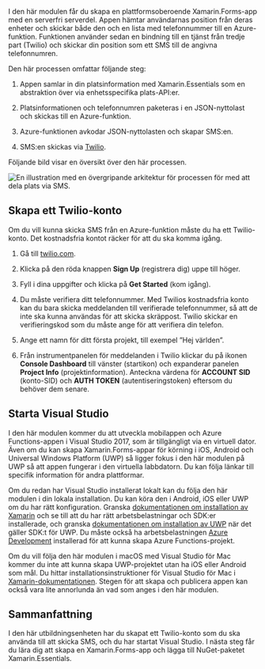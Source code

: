 I den här modulen får du skapa en plattformsoberoende Xamarin.Forms-app med en serverfri serverdel. Appen hämtar användarnas position från deras enheter och skickar både den och en lista med telefonnummer till en Azure-funktion. Funktionen använder sedan en bindning till en tjänst från tredje part (Twilio) och skickar din position som ett SMS till de angivna telefonnumren.

Den här processen omfattar följande steg: 

1. Appen samlar in din platsinformation med Xamarin.Essentials som en abstraktion över via enhetsspecifika plats-API:er.

1. Platsinformationen och telefonnumren paketeras i en JSON-nyttolast och skickas till en Azure-funktion.

1. Azure-funktionen avkodar JSON-nyttolasten och skapar SMS:en.

1. SMS:en skickas via [Twilio](http://twilio.com).

Följande bild visar en översikt över den här processen.

![En illustration med en övergripande arkitektur för processen för med att dela plats via SMS.](../media-drafts/1-architecture.png)

## <a name="create-a-twilio-account"></a>Skapa ett Twilio-konto

Om du vill kunna skicka SMS från en Azure-funktion måste du ha ett Twilio-konto. Det kostnadsfria kontot räcker för att du ska komma igång.

1. Gå till [twilio.com](https://twilio.com).

1. Klicka på den röda knappen **Sign Up** (registrera dig) uppe till höger.

1. Fyll i dina uppgifter och klicka på **Get Started** (kom igång).

1. Du måste verifiera ditt telefonnummer. Med Twilios kostnadsfria konto kan du bara skicka meddelanden till verifierade telefonnummer, så att de inte ska kunna användas för att skicka skräppost. Twilio skickar en verifieringskod som du måste ange för att verifiera din telefon.

1. Ange ett namn för ditt första projekt, till exempel ”Hej världen”.

1. Från instrumentpanelen för meddelanden i Twilio klickar du på ikonen **Console Dashboard** till vänster (startikon) och expanderar panelen **Project Info** (projektinformation). Anteckna värdena för **ACCOUNT SID** (konto-SID) och **AUTH TOKEN** (autentiseringstoken) eftersom du behöver dem senare.

## <a name="launch-visual-studio"></a>Starta Visual Studio

I den här modulen kommer du att utveckla mobilappen och Azure Functions-appen i Visual Studio 2017, som är tillgängligt via en virtuell dator. Även om du kan skapa Xamarin.Forms-appar för körning i iOS, Android och Universal Windows Platform (UWP) så ligger fokus i den här modulen på UWP så att appen fungerar i den virtuella labbdatorn. Du kan följa länkar till specifik information för andra plattformar.

<!-- TODO - add HoL link button here -->

Om du redan har Visual Studio installerat lokalt kan du följa den här modulen i din lokala installation. Du kan köra den i Android, iOS eller UWP om du har rätt konfiguration. Granska [dokumentationen om installation av Xamarin](https://docs.microsoft.com/xamarin/cross-platform/get-started/installation/windows) och se till att du har rätt arbetsbelastningar och SDK:er installerade, och granska [dokumentationen om installation av UWP](https://docs.microsoft.com/visualstudio/cross-platform/develop-apps-for-the-universal-windows-platform-uwp#requirements) när det gäller SDK:t för UWP. Du måste också ha arbetsbelastningen [Azure Development](https://docs.microsoft.com/azure/azure-functions/functions-develop-vs#prerequisites) installerad för att kunna skapa Azure Functions-projekt.

Om du vill följa den här modulen i macOS med Visual Studio för Mac kommer du inte att kunna skapa UWP-projektet utan ha iOS eller Android som mål. Du hittar installationsinstruktioner för Visual Studio för Mac i [Xamarin-dokumentationen](https://docs.microsoft.com/visualstudio/cross-platform/setup-and-install#mac-setup-apple-id-xcode-and-xamarin). Stegen för att skapa och publicera appen kan också vara lite annorlunda än vad som anges i den här modulen.

## <a name="summary"></a>Sammanfattning

I den här utbildningsenheten har du skapat ett Twilio-konto som du ska använda till att skicka SMS, och du har startat Visual Studio. I nästa steg får du lära dig att skapa en Xamarin.Forms-app och lägga till NuGet-paketet Xamarin.Essentials.